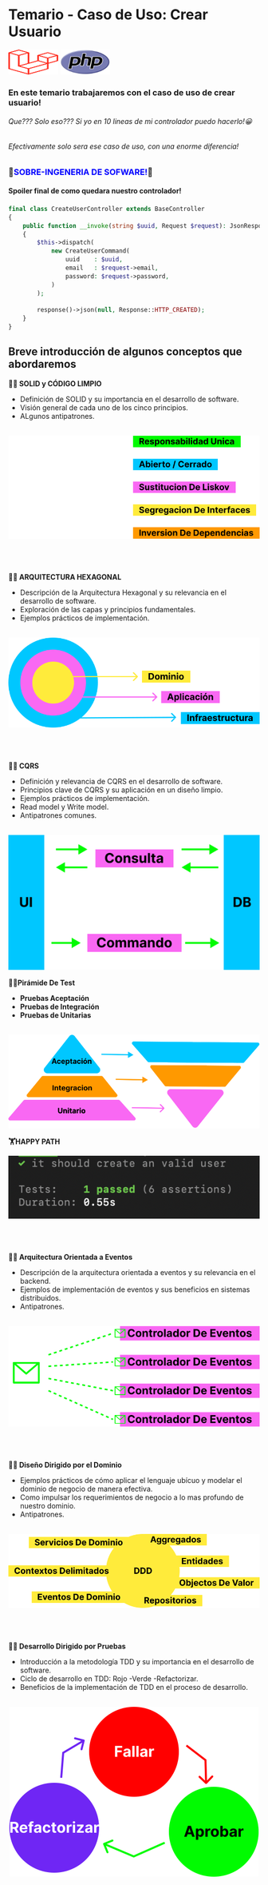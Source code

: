# Temario - Caso de Uso: Crear Usuario

<img src="laravel-2.svg" alt="Laravel Logo" width="100" height="50">
<img src="php.svg" alt="Laravel Logo" width="100" height="50">

### En este temario trabajaremos con el caso de uso de crear usuario!

###### Que??? Solo eso??? Si yo en 10 lineas de mi controlador puedo hacerlo!😀

###### Efectivamente solo sera ese caso de uso, con una enorme diferencia!

### 🚀<span style="color:blue">SOBRE-INGENERIA DE SOFWARE!</span>🚀

#### Spoiler final de como quedara nuestro controlador!

````php
final class CreateUserController extends BaseController
{
    public function __invoke(string $uuid, Request $request): JsonResponse
    {
        $this->dispatch(
            new CreateUserCommand(
                uuid    : $uuid,
                email   : $request->email,
                password: $request->password,
            )
        );

        response()->json(null, Response::HTTP_CREATED);
    }
}
````

## Breve introducción de algunos conceptos que abordaremos

**🏋️‍♂️ SOLID y CÓDIGO LIMPIO**

- Definición de SOLID y su importancia en el desarrollo de software.
- Visión general de cada uno de los cinco principios.
- ALgunos antipatrones.

<br>

<div align="center">
<img src="solid.svg" alt="Solid Logo">
</div>
<br>
<br>
<br>

**🏋️‍♂️ ARQUITECTURA HEXAGONAL**

- Descripción de la Arquitectura Hexagonal y su relevancia en el desarrollo de software.
- Exploración de las capas y principios fundamentales.
- Ejemplos prácticos de implementación.

<br>

<div align="center">
<img src="hexagonal-arquitecture.svg" alt="hexagonal Logo">
</div>

<br>
<br>
<br>

**🏋️‍♂️ CQRS**

- Definición y relevancia de CQRS en el desarrollo de software.
- Principios clave de CQRS y su aplicación en un diseño limpio.
- Ejemplos prácticos de implementación.
- Read model y Write model.
- Antipatrones comunes.

<br>

<div align="center">
  <img src="cqrs.svg" alt="cqrs Logo">
</div>

**🏋️‍♂️Pirámide De Test**

- **Pruebas Aceptación**
- **Pruebas de Integración**
- **Pruebas de Unitarias**

<br>

<div align="center">
<img src="test-pyramid.svg" alt="Solid">
</div>

**🏋️‍HAPPY PATH**

<div align="center">
  <img src="happy-path.png" alt="happy">
</div>

<br>
<br>
<br>

**🏋️‍♂️ Arquitectura Orientada a Eventos**

- Descripción de la arquitectura orientada a eventos y su relevancia en el backend.
- Ejemplos de implementación de eventos y sus beneficios en sistemas distribuidos.
- Antipatrones.

<br>

<div align="center">
  <img src="event-driven-arquitecture.svg" alt="event-ar">
</div>

<br>
<br>
<br>

**🏋️‍♂️ Diseño Dirigido por el Dominio**

- Ejemplos prácticos de cómo aplicar el lenguaje ubícuo y modelar el dominio de negocio de manera efectiva.
- Como impulsar los requerimientos de negocio a lo mas profundo de nuestro dominio.
- Antipatrones.

<br>

<div align="center">
  <img src="ddd.svg" alt="ddd">
</div>

<br>
<br>
<br>

**🏋️‍🔬️ Desarrollo Dirigido por Pruebas**

- Introducción a la metodología TDD y su importancia en el desarrollo de software.
- Ciclo de desarrollo en TDD: Rojo -Verde -Refactorizar.
- Beneficios de la implementación de TDD en el proceso de desarrollo.

<br>

<div align="center">
  <img src="tdd.svg" alt="tdd">
</div>

<br>
<br>
<br>